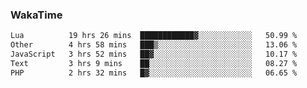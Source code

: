 ### WakaTime

<!--START_SECTION:waka-->

```txt
Lua          19 hrs 26 mins  ████████████▓░░░░░░░░░░░░   50.99 %
Other        4 hrs 58 mins   ███▒░░░░░░░░░░░░░░░░░░░░░   13.06 %
JavaScript   3 hrs 52 mins   ██▓░░░░░░░░░░░░░░░░░░░░░░   10.17 %
Text         3 hrs 9 mins    ██░░░░░░░░░░░░░░░░░░░░░░░   08.27 %
PHP          2 hrs 32 mins   █▓░░░░░░░░░░░░░░░░░░░░░░░   06.65 %
```

<!--END_SECTION:waka-->
